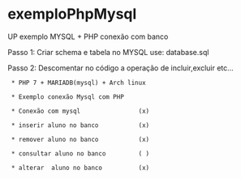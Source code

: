 # exemploPhpMysql
UP exemplo MYSQL + PHP conexão com banco

Passo 1: Criar schema e tabela no MYSQL  use: database.sql
 
Passo 2: Descomentar no código a operação de incluir,excluir etc...


     * PHP 7 + MARIADB(mysql) + Arch linux
     
     * Exemplo conexão Mysql com PHP
     
     * Conexão com mysql                (x)
     
     * inserir aluno no banco           (x)
     
     * remover aluno no banco           (x)
     
     * consultar aluno no banco         ( )
     
     * alterar  aluno no banco          (x)
